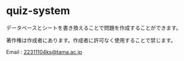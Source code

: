 # quiz-system

データベースとシートを書き換えることで問題を作成することができます。

著作権は作成者にあります。作成者に許可なく使用することで禁じます。

Email : 22311104ks@tama.ac.jp
